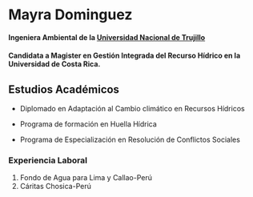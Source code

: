 # Mayra Dominguez

#### Ingeniera Ambiental de la [Universidad Nacional de Trujillo](https://unitru.edu.pe/)
#### Candidata a Magister en Gestión Integrada del Recurso Hídrico en la Universidad de Costa Rica.

## Estudios Académicos

 * Diplomado en Adaptación al Cambio climático en Recursos Hídricos

 * Programa de formación en Huella Hídrica

 * Programa de Especialización en Resolución de Conflictos Sociales

### Experiencia Laboral

1. Fondo de Agua para Lima y Callao-Perú
2. Cáritas Chosica-Perú